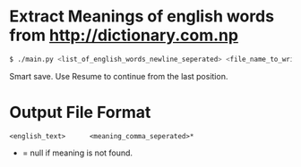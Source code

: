 Extract Meanings of english words from http://dictionary.com.np
===========

```bash
$ ./main.py <list_of_english_words_newline_seperated> <file_name_to_write_meanings> [--resume]
```

Smart save. Use Resume to continue from the last position.


Output File Format
=====

`<english_text>      <meaning_comma_seperated>*`


* = null if meaning is not found. 

